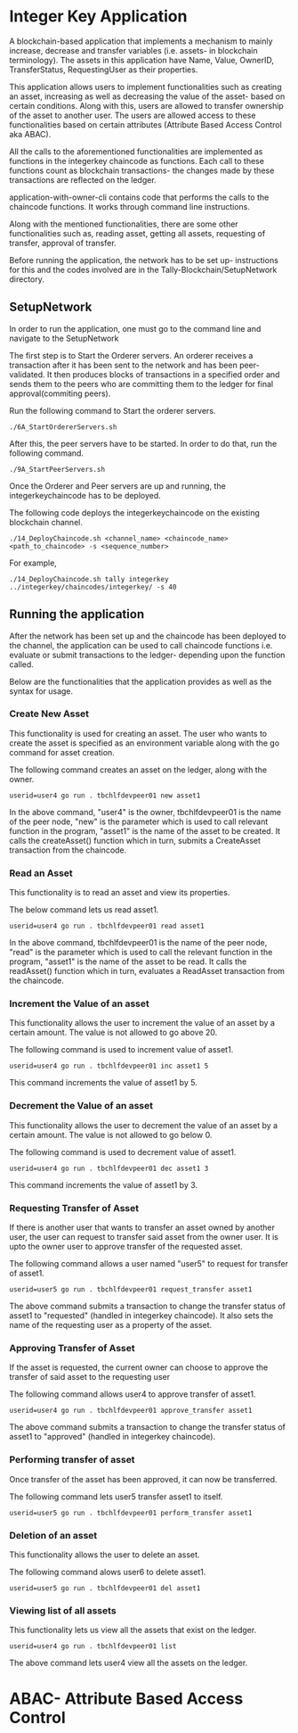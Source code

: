 # Integer Key Application

A blockchain-based application that implements a mechanism to mainly increase, decrease and transfer variables (i.e. assets- in blockchain terminology). 
The assets in this application have Name, Value, OwnerID, TransferStatus, RequestingUser as their properties.

This application allows users to implement functionalities such as creating an asset, increasing as well as decreasing the value of the asset- based on certain conditions. 
Along with this, users are allowed to transfer ownership of the asset to another user. The users are allowed access to these functionalities based on certain attributes (Attribute Based Access Control aka ABAC).

All the calls to the aforementioned functionalities are implemented as functions in the integerkey chaincode as functions. 
Each call to these functions count as blockchain transactions- the changes made by these transactions are reflected on the ledger.

application-with-owner-cli contains code that performs the calls to the chaincode functions. It works through command line instructions.

Along with the mentioned functionalities, there are some other functionalities such as, reading asset, getting all assets, requesting of transfer, approval of transfer. 

Before running the application, the network has to be set up- instructions for this and the codes involved are in the Tally-Blockchain/SetupNetwork directory.

## SetupNetwork

In order to run the application, one must go to the command line and navigate to the SetupNetwork 

The first step is to Start the Orderer servers. 
An orderer receives a transaction after it has been sent to the network and has been peer-validated. 
It then produces blocks of transactions in a specified order and sends them to the peers who are committing them to the ledger for final approval(commiting peers).

Run the following command to Start the orderer servers.

`./6A_StartOrdererServers.sh`

After this, the peer servers have to be started. In order to do that, run the following command.

`./9A_StartPeerServers.sh`

Once the Orderer and Peer servers are up and running, the integerkeychaincode has to be deployed.

The following code deploys the integerkeychaincode on the existing blockchain channel.

`./14_DeployChaincode.sh <channel_name> <chaincode_name> <path_to_chaincode> -s <sequence_number>`

For example,

`./14_DeployChaincode.sh tally integerkey ../integerkey/chaincodes/integerkey/ -s 40`


## Running the application

After the network has been set up and the chaincode has been deployed to the channel, the application can be used to call chaincode functions i.e. evaluate or submit transactions to the ledger- depending upon the function called.

Below are the functionalities that the application provides as well as the syntax for usage.

### Create New Asset

This functionality is used for creating an asset. The user who wants to create the asset is specified as an environment variable along with the go command for asset creation.

The following command creates an asset on the ledger, along with the owner. 

```userid=user4 go run . tbchlfdevpeer01 new asset1```

In the above command, "user4" is the owner, tbchlfdevpeer01 is the name of the peer node, "new" is the parameter which is used to call relevant function in the program, "asset1" is the name of the asset to be created. It calls the createAsset() function which in turn, submits a CreateAsset transaction from the chaincode.

### Read an Asset

This functionality is to read an asset and view its properties.

The below command lets us read asset1.

``` userid=user4 go run . tbchlfdevpeer01 read asset1 ```

In the above command, tbchlfdevpeer01 is the name of the peer node, "read" is the parameter which is used to call the relevant function in the program, "asset1" is the name of the asset to be read. It calls the readAsset() function which in turn, evaluates a ReadAsset transaction from the chaincode.

### Increment the Value of an asset

This functionality allows the user to increment the value of an asset by a certain amount. The value is not allowed to go above 20.

The following command is used to increment value of asset1.

```userid=user4 go run . tbchlfdevpeer01 inc asset1 5```

This command increments the value of asset1 by 5.

### Decrement the Value of an asset

This functionality allows the user to decrement the value of an asset by a certain amount. The value is not allowed to go below 0.

The following command is used to decrement value of asset1.

```userid=user4 go run . tbchlfdevpeer01 dec asset1 3```

This command increments the value of asset1 by 3.

### Requesting Transfer of Asset

If there is another user that wants to transfer an asset owned by another user, the user can request to transfer said asset from the owner user. It is upto the owner user to approve transfer of the requested asset.

The following command allows a user named "user5" to request for transfer of asset1.

```userid=user5 go run . tbchlfdevpeer01 request_transfer asset1```

The above command submits a transaction to change the transfer status of asset1 to "requested" (handled in integerkey chaincode). It also sets the name of the requesting user as a property of the asset.

### Approving Transfer of Asset

If the asset is requested, the current owner can choose to approve the transfer of said asset to the requesting user

The following command allows user4 to approve transfer of asset1.

```userid=user4 go run . tbchlfdevpeer01 approve_transfer asset1```

The above command submits a transaction to change the transfer status of asset1 to "approved" (handled in integerkey chaincode).

### Performing transfer of asset

Once transfer of the asset has been approved, it can now be transferred. 

The following command lets user5 transfer asset1 to itself.

```userid=user5 go run . tbchlfdevpeer01 perform_transfer asset1```


### Deletion of an asset

This functionality allows the user to delete an asset. 

The following command alows user6 to delete asset1.

```userid=user5 go run . tbchlfdevpeer01 del asset1```

### Viewing list of all assets

This functionality lets us view all the assets that exist on the ledger.

```userid=user4 go run . tbchlfdevpeer01 list```

The above command lets user4 view all the assets on the ledger.


# ABAC- Attribute Based Access Control
